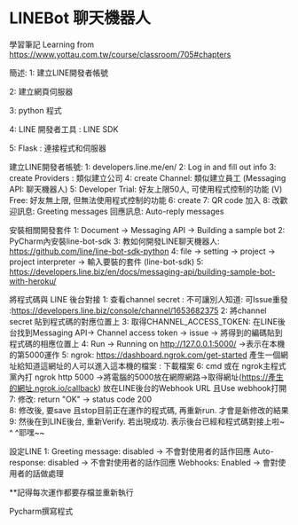 # LINEBot 聊天機器人
學習筆記
Learning from  https://www.yottau.com.tw/course/classroom/705#chapters

簡述:
1: 建立LINE開發者帳號

2: 建立網頁伺服器

3: python 程式

4: LINE 開發者工具 : LINE SDK

5: Flask : 連接程式和伺服器

建立LINE開發者帳號:
1: developers.line.me/en/
2: Log in and fill out info
3: create Providers : 類似建立公司
4: create Channel: 類似建立員工 (Messaging API: 聊天機器人)
5: Developer Trial: 好友上限50人, 可使用程式控制的功能 (V)
Free: 好友無上限, 但無法使用程式控制的功能
6: create
7: QR code 加入
8: 改歡迎訊息: Greeting messages
     回應訊息: Auto-reply messages

安裝相關開發套件
1: Document -> Messaging API -> Building a sample bot
2: PyCharm內安裝line-bot-sdk
3: 教如何開發LINE聊天機器人: https://github.com/line/line-bot-sdk-python
4: file -> setting -> project -> project interpreter -> 輸入要裝的套件 (line-bot-sdk)
5: https://developers.line.biz/en/docs/messaging-api/building-sample-bot-with-heroku/

將程式碼與 LINE 後台對接
1: 查看channel secret : 不可讓別人知道: 可Issue重發 :https://developers.line.biz/console/channel/1653682375
2: 將channel secret 貼到程式碼的對應位置上
3: 取得CHANNEL_ACCESS_TOKEN: 在LINE後台找到Messaging API-> Channel access token -> issue -> 將得到的編碼貼到程式碼的相應位置上
4: Run -> Running on http://127.0.0.1:5000/ ->表示在本機的第5000運作
5: ngrok: https://dashboard.ngrok.com/get-started  產生一個網址給知道這網址的人可以進入這本機的檔案 : 下載檔案
6: cmd 或在 ngrok主程式黨內打 ngrok http 5000 ->將電腦的5000放在網際網路->取得網址(https://產生的網址.ngrok.io/callback) 放在LINE後台的Webhook URL 且Use webhook打開
7: 修改: return "OK" -> status code 200  
8: 修改後, 要save 且stop目前正在運作的程式碼, 再重新run. 才會是新修改的結果
9: 然後在到LINE後台, 重新Verify. 若出現成功. 表示後台已經和程式碼對接上啦~  ^ ^耶嘿~~

設定LINE
1: Greeting message: disabled -> 不會對使用者的話作回應
   Auto-response: disabled -> 不會對使用者的話作回應
   Webhooks: Enabled -> 會對使用者的話做處理
   
   **記得每次運作都要存檔並重新執行


Pycharm撰寫程式
